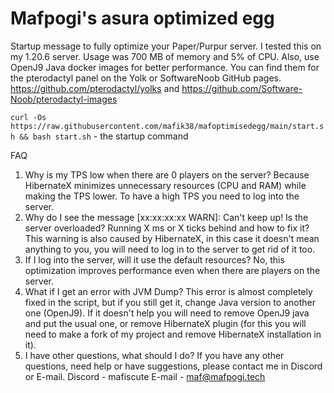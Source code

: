 # Mafpogi's asura optimized egg

Startup message to fully optimize your Paper/Purpur server. I tested this on my 1.20.6 server. Usage was 700 MB of memory and 5% of CPU. Also, use OpenJ9 Java docker images for better performance. You can find them for the pterodactyl panel on the Yolk or SoftwareNoob GitHub pages. https://github.com/pterodactyl/yolks and https://github.com/Software-Noob/pterodactyl-images

`curl -Os https://raw.githubusercontent.com/mafik38/mafoptimisedegg/main/start.sh && bash start.sh` - the startup command



FAQ
1. Why is my TPS low when there are 0 players on the server?
Because HibernateX minimizes unnecessary resources (CPU and RAM) while making the TPS lower. To have a high TPS you need to log into the server.
2. Why do I see the message [xx:xx:xx:xx WARN]: Can't keep up! Is the server overloaded? Running X ms or X ticks behind and how to fix it?
This warning is also caused by HibernateX, in this case it doesn't mean anything to you, you will need to log in to the server to get rid of it too.
3. If I log into the server, will it use the default resources?
No, this optimization improves performance even when there are players on the server.
4. What if I get an error with JVM Dump?
This error is almost completely fixed in the script, but if you still get it, change Java version to another one (OpenJ9). If it doesn't help you will need to remove OpenJ9 java and put the usual one, or remove HibernateX plugin (for this you will need to make a fork of my project and remove HibernateX installation in it).
5. I have other questions, what should I do?
If you have any other questions, need help or have suggestions, please contact me in Discord or E-mail.
Discord - mafiscute
E-mail - maf@mafpogi.tech
